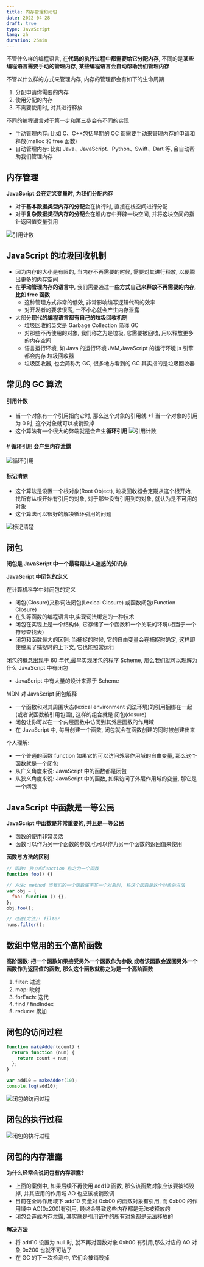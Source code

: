 ```yaml
---
title: 内存管理和闭包
date: 2022-04-28
draft: true
type: JavaScript
lang: zh
duration: 25min
---
```


不管什么样的编程语言, 在**代码的执行过程中都需要给它分配内存**, 不同的是**某些编程语言需要手动的管理内存**, **某些编程语言会自动帮助我们管理内存**

不管以什么样的方式来管理内存, 内存的管理都会有如下的生命周期

1. 分配申请你需要的内存
2. 使用分配的内存
3. 不需要使用时, 对其进行释放

不同的编程语言对于第一步和第三步会有不同的实现

- 手动管理内存: 比如 C、C++包括早期的 OC 都需要手动来管理内存的申请和释放(malloc 和 free 函数)
- 自动管理内存: 比如 Java、JavaScript、Python、Swift、Dart 等, 会自动帮助我们管理内存

## 内存管理

**JavaScript 会在定义变量时, 为我们分配内存**

- 对于**基本数据类型内存的分配**会在执行时, 直接在栈空间进行分配
- 对于**复杂数据类型内存的分配**会在堆内存中开辟一块空间, 并将这块空间的指针返回值变量引用

![引用计数](/public/images/advanced-javasript/2-1.png)

## JavaScript 的垃圾回收机制

- 因为内存的大小是有限的, 当内存不再需要的时候, 需要对其进行释放, 以便腾出更多的内存空间
- 在**手动管理内存的语言**中, 我们需要通过**一些方式自己来释放不再需要的内存, 比如 free 函数**
  - 这种管理方式非常的低效, 非常影响编写逻辑代码的效率
  - 对开发者的要求很高, 一不小心就会产生内存泄露
- 大部分**现代的编程语言都有自己的垃圾回收机制**
  - 垃圾回收的英文是 Garbage Collection 简称 GC
  - 对那些不再使用的对象, 我们称之为是垃圾, 它需要被回收, 用以释放更多的内存空间
  - 语言运行环境, 如 Java 的运行环境 JVM,JavaScript 的运行环境 js 引擎都会内存 垃圾回收器
  - 垃圾回收器, 也会简称为 GC, 很多地方看到的 GC 其实指的是垃圾回收器

## 常见的 GC 算法

#### 引用计数

- 当一个对象有一个引用指向它时, 那么这个对象的引用就 +1 当一个对象的引用为 0 时, 这个对象就可以被销毁掉
- 这个算法有一个很大的弊端就是会产生**循环引用**
  ![引用计数](/public/images/advanced-javasript/2-2.png)

#### # 循环引用 会产生内存泄露

![循环引用](/public/images/advanced-javasript/2-4.png)

#### 标记清除

- 这个算法是设置一个根对象(Root Object), 垃圾回收器会定期从这个根开始, 找所有从根开始有引用的对象, 对于那些没有引用到的对象, 就认为是不可用的对象
- 这个算法可以很好的解决循环引用的问题

![标记清楚](/public/images/advanced-javasript/2-3.png)

## 闭包

**闭包是 JavaScript 中一个最容易让人迷惑的知识点**

**JavaScript 中闭包的定义**

在计算机科学中对闭包的定义

- 闭包(Closure)又称词法闭包(Lexical Closure) 或函数闭包(Function Closure)
- 在头等函数的编程语言中,实现词法绑定的一种技术
- 闭包在实现上是一个结构体, 它存储了一个函数和一个关联的环境(相当于一个符号查找表)
- 闭包和函数最大的区别: 当捕捉的时候, 它的自由变量会在捕捉时确定, 这样即使脱离了捕捉时的上下文, 它也能照常运行

闭包的概念出现于 60 年代,最早实现闭包的程序 Scheme, 那么我们就可以理解为什么 JavaScript 中有闭包

- JavaScript 中有大量的设计来源于 Scheme

MDN 对 JavaScript 闭包解释

- 一个函数和对其周围状态(lexical environment 词法环境)的引用捆绑在一起(或者说函数被引用包围), 这样的组合就是 闭包(dosure)
- 闭包让你可以在一个内层函数中访问到其外层函数的作用域
- 在 JavaScript 中, 每当创建一个函数, 闭包就会在函数创建的同时被创建出来

个人理解:

- 一个普通的函数 function 如果它的可以访问外层作用域的自由变量, 那么这个函数就是一个闭包
- 从广义角度来说: JavaScript 中的函数都是闭包
- 从狭义角度来说: JavaScript 中的函数, 如果访问了外层作用域的变量, 那它是一个闭包

## JavaScript 中函数是一等公民

**JavaScript 中函数是非常重要的, 并且是一等公民**

- 函数的使用非常灵活
- 函数可以作为另一个函数的参数,也可以作为另一个函数的返回值来使用

**函数与方法的区别**

```js
// 函数: 独立的function 称之为一个函数
function foo() {}

// 方法: method 当我们的一个函数属于某一个对象时, 称这个函数是这个对象的方法
var obj = {
  foo: function () {},
};
obj.foo();

// 过滤(方法): filter
nums.filter();
```

## 数组中常用的五个高阶函数

**高阶函数: 把一个函数如果接受另外一个函数作为参数,或者该函数会返回另外一个函数作为返回值的函数, 那么这个函数就称之为是一个高阶函数**

1. filter: 过滤
2. map: 映射
3. forEach: 迭代
4. find / findIndex
5. reduce: 累加

## 闭包的访问过程

```js
function makeAdder(count) {
  return function (num) {
    return count + num;
  };
}

var add10 = makeAdder(10);
console.log(add10);
```

![闭包的访问过程](/public/images/advanced-javasript/2-6.png)

## 闭包的执行过程

![闭包的执行过程](/public/images/advanced-javasript/2-5.png)

## 闭包的内存泄露

**为什么经常会说闭包有内存泄露?**

- 上面的案例中, 如果后续不再使用 add10 函数, 那么该函数对象应该要被销毁掉, 并其应用的作用域 AO 也应该被销毁调
- 目前在全局作用域下 add10 变量对 0xb00 的函数对象有引用, 而 0xb00 的作用域中 AO(0x200)有引用, 最终会导致这些内存都是无法被释放的
- 闭包会造成内存泄露, 其实就是引用链中的所有对象都是无法释放的

**解决方法**

- 将 add10 设置为 null 时, 就不再对函数对象 0xb00 有引用,那么对应的 AO 对象 0x200 也就不可达了
- 在 GC 的下一次检测中, 它们会被销毁掉
